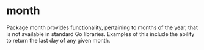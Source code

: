# month
Package month provides functionality, pertaining to months of the year, that is not available in standard Go libraries. Examples of this include the ability to return the last day of any given month.

